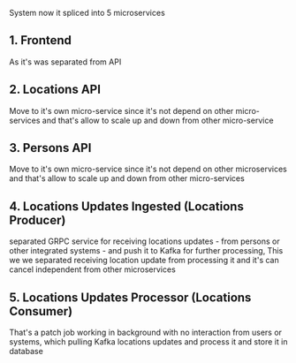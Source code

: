 System now it spliced into 5 microservices
## 1. Frontend 
As it's was separated from API

## 2. Locations API
Move to it's own micro-service since it's not depend on other micro-services and that's allow to scale up and down from other micro-service
## 3. Persons API
Move to it's own micro-service since it's not depend on other microservices and that's allow to scale up and down from other micro-services

## 4. Locations Updates Ingested (Locations Producer)
separated GRPC service for receiving locations updates - from persons or other integrated systems - and push it to Kafka for further processing,
This we we separated receiving location update from processing it and it's can cancel independent from other microservices

## 5. Locations Updates Processor (Locations Consumer)
That's a patch job working in background with no interaction from users or systems, which pulling Kafka locations updates and process it and store it in database



